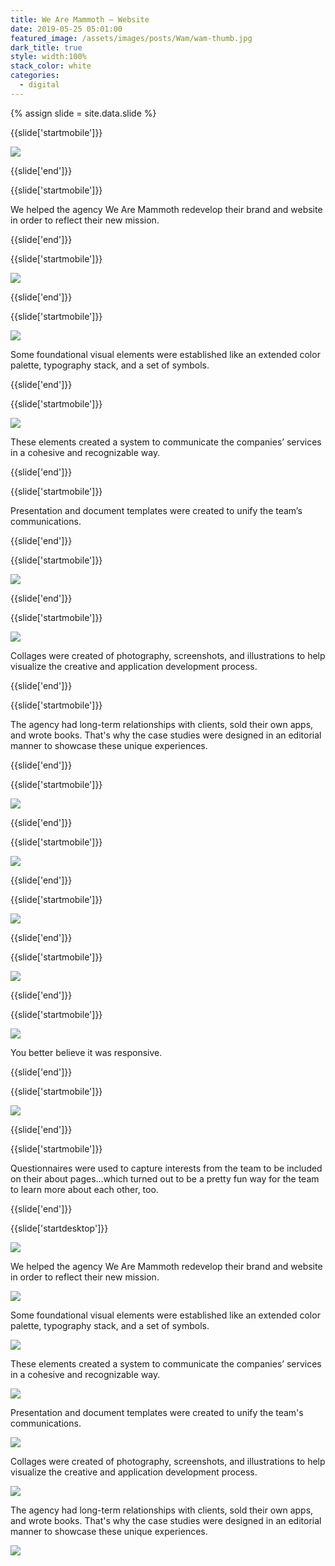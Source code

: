 ```yaml
---
title: We Are Mammoth — Website
date: 2019-05-25 05:01:00
featured_image: /assets/images/posts/Wam/wam-thumb.jpg
dark_title: true
style: width:100%
stack_color: white
categories:
  - digital
---
```


{% assign slide = site.data.slide %}

{{slide['startmobile']}}

<div><img class="full-height" src='{{ site.url }}/assets/images/posts/Wam/wam-1-mobile@2x.png'/></div>

<p class="bg-dark"></p>

{{slide['end']}}

{{slide['startmobile']}}

We helped the agency We Are Mammoth redevelop their brand and website in order to reflect their new mission.

{{slide['end']}}

{{slide['startmobile']}}

<div><img class="full-height" src='{{ site.url }}/assets/images/posts/Wam/wam-2-mobile@2x.png'/></div>

{{slide['end']}}

{{slide['startmobile']}}

<div><img class="full-height" src='{{ site.url }}/assets/images/posts/Wam/wam-3-mobile@2x.png'/></div>

<p class="bg-dark">Some foundational visual elements were established like an extended color palette, typography stack, and a set of symbols.</p>

{{slide['end']}}

{{slide['startmobile']}}

<div><img class="full-height" src='{{ site.url }}/assets/images/posts/Wam/wam-4-mobile@2x.png'/></div>

<p class="bg-dark">These elements created a system to communicate the companies’ services in a cohesive and recognizable way.</p>

{{slide['end']}}

{{slide['startmobile']}}

Presentation and document templates were created to unify the team’s communications.

{{slide['end']}}

{{slide['startmobile']}}

<div><img class="full-height" src='{{ site.url }}/assets/images/posts/Wam/wam-5-mobile@2x.png'/></div>

<p class="bg-dark"></p>

{{slide['end']}}

{{slide['startmobile']}}

<div><img class="full-height" src='{{ site.url }}/assets/images/posts/Wam/wam-6-mobile@2x.png'/></div>

<p class="bg-dark">Collages were created of photography, screenshots, and illustrations to help visualize the creative and application development process.</p>

{{slide['end']}}

{{slide['startmobile']}}

The agency had long-term relationships with clients, sold their own apps, and wrote books. That's why the case studies were designed in an editorial manner to showcase these unique experiences.

{{slide['end']}}

{{slide['startmobile']}}

<div><img class="full-height" src='{{ site.url }}/assets/images/posts/Wam/wam-7-mobile@2x.png'/></div>

{{slide['end']}}

{{slide['startmobile']}}

<div><img class="full-height" src='{{ site.url }}/assets/images/posts/Wam/wam-8-mobile@2x.png'/></div>

<p class="bg-dark"></p>

{{slide['end']}}

{{slide['startmobile']}}

<div><img class="full-height" src='{{ site.url }}/assets/images/posts/Wam/wam-9-mobile@2x.png'/></div>

{{slide['end']}}

{{slide['startmobile']}}

<div><img class="full-height" src='{{ site.url }}/assets/images/posts/Wam/wam-10-mobile@2x.png'/></div>

<p class="bg-dark"></p>

{{slide['end']}}

{{slide['startmobile']}}

<div><img class="full-height" src='{{ site.url }}/assets/images/posts/Wam/wam-11-mobile@2x.png'/></div>

<p class="bg-dark">You better believe it was responsive.</p>

{{slide['end']}}

{{slide['startmobile']}}

<div><img class="full-height" src='{{ site.url }}/assets/images/posts/Wam/wam-12-mobile@2x.png'/></div>

{{slide['end']}}

{{slide['startmobile']}}

<p>Questionnaires were used to capture interests from the team to be included on their about pages...which turned out to be a pretty fun way for the team to learn more about each other, too.</p>

{{slide['end']}}

{{slide['startdesktop']}}

<div><img class="full-width" src='{{ site.url }}/assets/images/posts/Wam/wam-1@2x.png'/></div>

We helped the agency We Are Mammoth redevelop their brand and website in order to reflect their new mission.

<div><img class="full-height" src='{{ site.url }}/assets/images/posts/Wam/wam-2@2x.png'/></div>

Some foundational visual elements were established like an extended color palette, typography stack, and a set of symbols.

<div><img src='{{ site.url }}/assets/images/posts/Wam/wam-3@2x.png'/></div>

These elements created a system to communicate the companies’ services in a cohesive and recognizable way.

<div><img src='{{ site.url }}/assets/images/posts/Wam/wam-4@2x.png'/></div>

Presentation and document templates were created to unify the team's communications.

<div><img src='{{ site.url }}/assets/images/posts/Wam/wam-5@2x.png'/></div>

Collages were created of photography, screenshots, and illustrations to help visualize the creative and application development process.

<div><img src='{{ site.url }}/assets/images/posts/Wam/wam-6@2x.png'/></div>

The agency had long-term relationships with clients, sold their own apps, and wrote books. That's why the case studies were designed in an editorial manner to showcase these unique experiences.

<div class="row">

  <div><img src='{{ site.url }}/assets/images/posts/Wam/wam-7@2x.png'/></div><!--

--><div><img src='{{ site.url }}/assets/images/posts/Wam/wam-8@2x.png'/></div>

</div>

<br/>

<div class="row">

  <div><img src='{{ site.url }}/assets/images/posts/Wam/wam-9@2x.png'/></div><!--

--><div><img src='{{ site.url }}/assets/images/posts/Wam/wam-10@2x.png'/></div>

</div>

<div><img src='{{ site.url }}/assets/images/posts/Wam/wam-11@2x.png'/></div>

You better believe it was responsive.

<div class="row">

  <div><img src='{{ site.url }}/assets/images/posts/Wam/wam-12@2x.png'/></div><!--

--><div><img src='{{ site.url }}/assets/images/posts/Wam/wam-13@2x.png'/></div>

</div>

Questionnaires were used to capture interests from the team to be included on their about pages...which turned out to be a pretty fun way for the team to learn more about each other, too.

<div><img src='{{ site.url }}/assets/images/posts/Wam/wam-14@2x.png'/></div>

{{slide['end']}}
